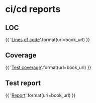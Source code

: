 # ci/cd reports

## LOC

{{ '[Lines of code]({url}/lines/lines.txt)'.format(url=book_url) }}

## Coverage

{{ '[Test coverage]({url}/html-coverage/)'.format(url=book_url) }}

## Test report

{{ '[Report]({url}/html-report/report.html)'.format(url=book_url) }}


